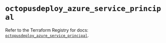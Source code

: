 # `octopusdeploy_azure_service_principal`

Refer to the Terraform Registry for docs: [`octopusdeploy_azure_service_principal`](https://registry.terraform.io/providers/octopusdeploylabs/octopusdeploy/0.43.2/docs/resources/azure_service_principal).
